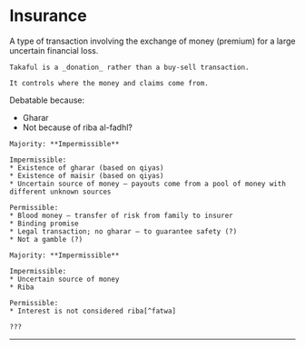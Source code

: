 # Insurance

A type of transaction involving the exchange of money (premium) for a large uncertain financial loss.

~~~admonish tip title="Takaful"
Takaful is a _donation_ rather than a buy-sell transaction.

It controls where the money and claims come from.
~~~

Debatable because:
* Gharar
* Not because of riba al-fadhl?

~~~admonish question title="Ruling for term insurance"
Majority: **Impermissible**

Impermissible:
* Existence of gharar (based on qiyas)
* Existence of maisir (based on qiyas)
* Uncertain source of money — payouts come from a pool of money with different unknown sources

Permissible:
* Blood money — transfer of risk from family to insurer
* Binding promise 
* Legal transaction; no gharar — to guarantee safety (?)
* Not a gamble (?)
~~~

~~~admonish question title="Ruling for whole life insurance"
Majority: **Impermissible**

Impermissible:
* Uncertain source of money
* Riba

Permissible:
* Interest is not considered riba[^fatwa]
~~~

~~~admonish question title="Ruling for investment-linked insurance"
???
~~~

---

[^fatwa]: Based on lecture notes, this opinion is held by the Egyptian council of Fatwa and several scholars from Egypt and Yemen.
